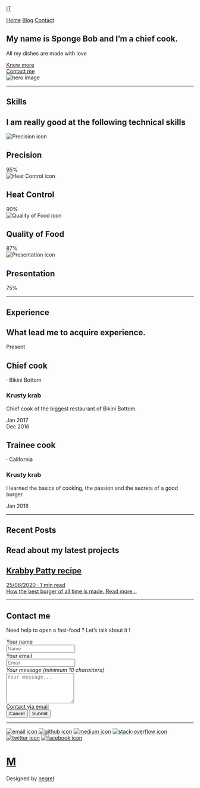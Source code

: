 

<a href=https://sponge-bob.netlify.app/it/ class="no-underline inline-block px-1"><span class=font-bold>IT</span></a></div></div><nav><a href=/ class="mx-1 md:mx-2 hover:text-black no-underline">Home</a>
<a href=/blog/ class="mx-1 md:mx-2 hover:text-black no-underline">Blog</a>
<a href=/#contact class="mx-1 md:mx-2 hover:text-black no-underline">Contact</a></nav></header><main class="w-full px-4 pt-8 mx-auto md:max-w-4xl overflow-x-hidden md:overflow-visible lg:max-w-5xl xl:max-w-6xl 2xl:max-w-screen-xl"><section id=hero class="mt-8 mx-auto flex flex-wrap items-center"><div class="mx-auto p-2 sm:p-8 text-center md:pl-0 md:w-1/2"><div><h1 id=my-name-is-sponge-bob-and-im-a-chief-cook>My name is <strong>Sponge Bob</strong> and I&rsquo;m a <strong>chief cook</strong>.</h1><p>All my dishes are made with love</p></div><div class="mx-auto mt-8 mb-8 md:mb-0 flex justify-center"><a href=/about class=no-underline><div class="px-4 py-2 mx-2 rounded-sm text-center hover:bg-green-500 active:bg-green-600 transition duration-300 ease-in-out bg-green-400 text-white">Know more</div></a><a href=/#contact class=no-underline><div class="px-4 py-2 mx-2 rounded-sm text-center hover:bg-green-500 active:bg-green-600 transition duration-300 ease-in-out border border-green-400 hover:text-white">Contact me</div></a></div></div><div class="my-6 p-4 mx-auto max-w-3/4 sm:max-w-2/3 md:max-w-1/2 lg:relative lg:-right-12 xl:-right-16 shadow-soft relative"><img src=/img/portrait.webp alt="hero image" class=max-h-vh-3/4></div></section><hr class=my-24><section id=bars class="mx-auto flex flex-wrap items-center"><div class="text-center w-full"><h1 class="my-0 text-4xl sm:text-5xl md:text-6xl">Skills</h1><h2 class="font-light mt-0">I am really good at the following technical skills</h2></div><div class="w-full flex flex-col"><div class=mt-8><img class="mx-auto h-32" src=/icons/precision.svg alt="Precision icon"><h2 class=inline-block>Precision</h2><div class="flex items-center"><div class="h-4 flex-1 mr-4 shadow-2 rounded-sm bg-gray-200"><div class="h-full bg-green-300 rounded-sm" style="width:95%;background:radial-gradient( circle farthest-corner at 0.8% 3.1%,rgba(255,188,224,1) 0%,rgba(170,165,255,1) 46%,rgba(165,255,205,1) 100.2% )"></div></div><span class=font-bold>95%</span></div></div><div class=mt-8><img class="mx-auto h-32" src=/icons/heat.svg alt="Heat Control icon"><h2 class=inline-block>Heat Control</h2><div class="flex items-center"><div class="h-4 flex-1 mr-4 shadow-2 rounded-sm bg-gray-200"><div class="h-full bg-green-300 rounded-sm" style="width:90%;background:radial-gradient( circle farthest-corner at 0.8% 3.1%,rgba(255,188,224,1) 0%,rgba(170,165,255,1) 46%,rgba(165,255,205,1) 100.2% )"></div></div><span class=font-bold>90%</span></div></div><div class=mt-8><img class="mx-auto h-32" src=/icons/chicken.svg alt="Quality of Food icon"><h2 class=inline-block>Quality of Food</h2><div class="flex items-center"><div class="h-4 flex-1 mr-4 shadow-2 rounded-sm bg-gray-200"><div class="h-full bg-green-300 rounded-sm" style="width:87%;background:radial-gradient( circle farthest-corner at 0.8% 3.1%,rgba(255,188,224,1) 0%,rgba(170,165,255,1) 46%,rgba(165,255,205,1) 100.2% )"></div></div><span class=font-bold>87%</span></div></div><div class=mt-8><img class="mx-auto h-32" src=/icons/presentation.svg alt="Presentation icon"><h2 class=inline-block>Presentation</h2><div class="flex items-center"><div class="h-4 flex-1 mr-4 shadow-2 rounded-sm bg-gray-200"><div class="h-full bg-green-300 rounded-sm" style="width:75%;background:radial-gradient( circle farthest-corner at 0.8% 3.1%,rgba(255,188,224,1) 0%,rgba(170,165,255,1) 46%,rgba(165,255,205,1) 100.2% )"></div></div><span class=font-bold>75%</span></div></div></div></section><hr class=my-24><section id=timeline><div class="text-center w-full mb-8"><h1 class="my-0 text-4xl sm:text-5xl md:text-6xl">Experience</h1><h2 class="font-light mt-0">What lead me to acquire experience.</h2></div><div class=relative><div class="h-full border-l border-black absolute left-0 md:absolute-center"></div><div><div class="md:w-1/2 mb-6 md:ml-auto pl-4"><div class="mb-4 font-thin text-grey-800 text-xl">Present</div><div class="p-4 border border-black rounded-md transition ease-in-out duration-300 shadow-2 hover:shadow-8"><h2 class="inline-block my-0 text-grey-800">Chief cook</h2><span class=mx-2>&#183; Bikini Bottom</span><h3 class="mt-1 mb-0 text-grey-700">Krusty krab</h3><div class="mb-2 text-grey-800"><p>Chief cook of the biggest restaurant of Bikini Bottom.</p></div></div><div class="mt-4 font-thin text-grey-800 text-xl">Jan 2017</div></div><div class="md:w-1/2 mb-6 md:mr-auto pl-4 md:pl-0 md:pr-4"><div class="mb-4 md:text-right font-thin text-grey-800 text-xl">Dec 2016</div><div class="p-4 border border-black rounded-md transition ease-in-out duration-300 shadow-2 hover:shadow-8"><h2 class="inline-block my-0 text-grey-800">Trainee cook</h2><span class=mx-2>&#183; California</span><h3 class="mt-1 mb-0 text-grey-700">Krusty krab</h3><div class="mb-2 text-grey-800"><p>I learned the basics of cooking, the passion and the secrets of a good burger.</p></div></div><div class="mt-4 md:text-right font-thin text-grey-800 text-xl">Jan 2016</div></div></div></div></section><hr class=my-24><section id=pages><div class="text-center w-full"><h1 class="my-0 text-4xl sm:text-5xl md:text-6xl">Recent Posts</h1><h2 class="font-light mt-0">Read about my latest projects</h2></div><div class="mt-8 flex flex-wrap justify-around"><div class="w-full md:w-1/2 lg:w-1/3 md:pl-4 lg:pl-6"><div class="mb-4 border border-gray-300 rounded-md overflow-hidden"><a href=https://sponge-bob.netlify.app/blog/krabby_patty/ class="no-underline block"><span class=block><div class="h-48 overflow-hidden bg-cover bg-center" style=background-image:url(https://sponge-bob.netlify.app/img/krabby_patty.webp)></div><div class="px-4 mt-3 mb-3"><h2 class="m-0 inline-block overflow-ellipsis">Krabby Patty recipe</h2><span class="block no-underline font-thin text-gray-700 -mt-2">25/06/2020 &#183; 1 min read</span></div><div class="px-4 mb-3 text-gray-600 overflow-ellipsis">How the best burger of all time is made.
<span class="text-xs mt-3 block no-underline">Read more...</span></div></span></a></div></div></div></section><hr class=my-24><section id=contact><h1 class="text-center mx-auto max-w-4xl text-4xl sm:text-5xl md:text-6xl">Contact me</h1><div class="text-center mx-auto mb-8"><p>Need help to open a fast-food ?
Let’s talk about it !</p></div><form class='w-full relative' method='post'><input type='hidden' name='form-name' value='form 1' /><div><div class="my-2 font-bold text-lg"><label for=name>Your name</label></div><input type=text name=name id=name placeholder=Name pattern=[a-zA-Z]></div><div><div class="my-2 font-bold text-lg"><label for=email>Your email
<span class="text-red-500 font-normal">*</span></label></div><input type=email name=email id=email placeholder=Email zgotmplz required></div><div><div class="my-2 font-bold text-lg"><label for=message>Your message (minimum 10 characters)
<span class="text-red-500 font-normal">*</span></label></div><textarea rows=5 name=message id=message placeholder="Your message..." minlength=10 zgotmplz></textarea></div><a class="bg-gray-200 px-3 py-2 rounded-md mr-2 no-underline inline-block" href=mailto:mail@example.com>Contact via email</a><div class=float-right><input type=reset class="bg-gray-200 mr-2" value=Cancel>
<input type=submit class="bg-black text-white" value=Submit></div></form></section><hr class=my-24><div class="flex justify-center items-center flex-wrap"><a href=mailto:mail@example.com title=email class="bg-black rounded-full p-3 mx-2 my-2 transform hover:scale-110 active:scale-90 transition-transform duration-300 ease-in-out"><img src=/icons/email.svg alt="email icon" class="w-4 h-4 md:w-6 md:h-6"></a>
<a href=https://github.com/ title=github class="bg-black rounded-full p-3 mx-2 my-2 transform hover:scale-110 active:scale-90 transition-transform duration-300 ease-in-out" target=_blank rel=noopener><img src=/icons/github.svg alt="github icon" class="w-4 h-4 md:w-6 md:h-6"></a>
<a href=https://medium.com/ title=medium class="bg-black rounded-full p-3 mx-2 my-2 transform hover:scale-110 active:scale-90 transition-transform duration-300 ease-in-out" target=_blank rel=noopener><img src=/icons/medium.svg alt="medium icon" class="w-4 h-4 md:w-6 md:h-6"></a>
<a href=https://stackoverflow.com/ title=stack-overflow class="bg-black rounded-full p-3 mx-2 my-2 transform hover:scale-110 active:scale-90 transition-transform duration-300 ease-in-out" target=_blank rel=noopener><img src=/icons/stack-overflow.svg alt="stack-overflow icon" class="w-4 h-4 md:w-6 md:h-6"></a>
<a href=https://twitter.com/ title=twitter class="bg-black rounded-full p-3 mx-2 my-2 transform hover:scale-110 active:scale-90 transition-transform duration-300 ease-in-out" target=_blank rel=noopener><img src=/icons/twitter.svg alt="twitter icon" class="w-4 h-4 md:w-6 md:h-6"></a>
<a href=https://facebook.com/ title=facebook class="bg-black rounded-full p-3 mx-2 my-2 transform hover:scale-110 active:scale-90 transition-transform duration-300 ease-in-out" target=_blank rel=noopener><img src=/icons/facebook.svg alt="facebook icon" class="w-4 h-4 md:w-6 md:h-6"></a></div><div class=mt-12></div></main><div class="absolute bottom-0 w-full"><footer class="w-full h-24 text-center text-xs text-gray-400 bg-black relative"><div class="w-full px-6 md:pt-0 md:mx-auto md:max-w-5xl flex flex-1 space-between items-center absolute-center"><a href=https://sponge-bob.netlify.app/ class=absolute><div class="w-8 h-8 relative font-bold bg-white blend-diff"><h1 class="absolute-center m-0 font-charter text-2xl text-gray-100 blend-diff select-none">M</h1></div></a><div class="h-full flex-1"><span class=select-none>Designed by
<a href=https://github.com/negrel/ class="text-gray-400 hover:text-gray-200 no-underline"> negrel </a></span></div></div></footer></div></body></html>
